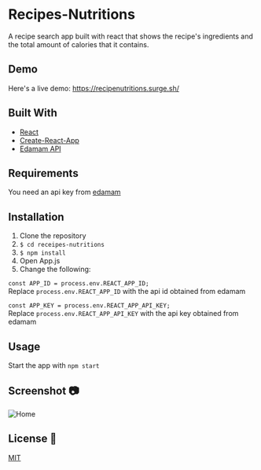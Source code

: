 # Recipes-Nutritions
A recipe search app built with react that shows the recipe's ingredients and the total amount of calories that it contains.  

## Demo  
Here's a live demo: https://recipenutritions.surge.sh/  

## Built With  
* [React](https://reactjs.org/)  
* [Create-React-App](https://create-react-app.dev/)  
* [Edamam API](https://developer.edamam.com/edamam-recipe-api)  

## Requirements
You need an api key from [edamam](https://developer.edamam.com/edamam-recipe-api "edamam")

## Installation
1. Clone the repository
2. `$ cd receipes-nutritions`
3. `$ npm install` 
4. Open App.js
5. Change the following:

```const APP_ID = process.env.REACT_APP_ID;```  
Replace `process.env.REACT_APP_ID` with the api id obtained from edamam

```const APP_KEY = process.env.REACT_APP_API_KEY;```  
Replace `process.env.REACT_APP_API_KEY` with the api key obtained from edamam

## Usage
Start the app with `npm start` <br>  

## Screenshot :camera:  
![Home](https://github.com/Hichem-Chabou/Recipes-Nutritions/blob/master/src/Recipe-full.png)  

## License :scroll:  
[MIT](https://github.com/Hichem-Chabou/Recipes-Nutritions/blob/master/LICENSE)

